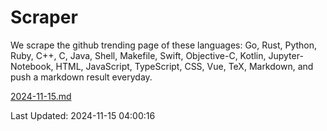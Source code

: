 # Scraper

We scrape the github trending page of these languages: Go, Rust, Python, Ruby, C++, C, Java, Shell, Makefile, Swift, Objective-C, Kotlin, Jupyter-Notebook, HTML, JavaScript, TypeScript, CSS, Vue, TeX, Markdown, and push a markdown result everyday.

[2024-11-15.md](https://github.com/yangwenmai/github-trending-backup/blob/master/2024-11-15.md)

Last Updated: 2024-11-15 04:00:16